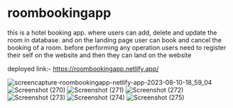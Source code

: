 # roombookingapp
this is a hotel booking app. where users can add, delete and update the room in database. and on the landing page user can book and cancel the booking of a room.
before performing any operation users need to register their self on the website and then they can land on the website

deployed link:- https://roombookingapp.netlify.app/

![screencapture-roombookingapp-netlify-app-2023-08-10-18_59_04](https://github.com/faisalk2/roombookingapp/assets/93369701/21d933b9-6fb4-4f63-a09d-4f6dffbad2b8)
![Screenshot (270)](https://github.com/faisalk2/roombookingapp/assets/93369701/5e22f2d3-f4b6-49e8-b6ad-bd3badfc126a)
![Screenshot (271)](https://github.com/faisalk2/roombookingapp/assets/93369701/1886f266-f593-43d9-b5ec-d5e00f7e4d7b)
![Screenshot (272)](https://github.com/faisalk2/roombookingapp/assets/93369701/e4d18a92-97ff-415b-89fd-99e559849982)
![Screenshot (273)](https://github.com/faisalk2/roombookingapp/assets/93369701/b9d44969-bc16-4bb5-8f5f-a75beb0523ce)
![Screenshot (274)](https://github.com/faisalk2/roombookingapp/assets/93369701/905533e6-2b6f-4ceb-8eaf-aa94a7bcba71)
![Screenshot (275)](https://github.com/faisalk2/roombookingapp/assets/93369701/9b9a5627-3866-48f9-a58e-c2c81656e3c2)

